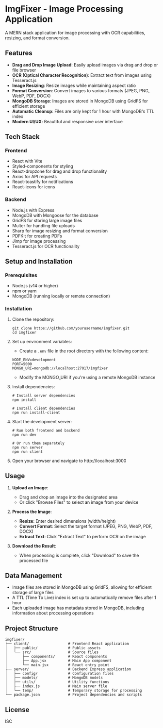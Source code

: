 # ImgFixer - Image Processing Application

A MERN stack application for image processing with OCR capabilities, resizing, and format conversion.

## Features

- **Drag and Drop Image Upload**: Easily upload images via drag and drop or file browser
- **OCR (Optical Character Recognition)**: Extract text from images using Tesseract.js
- **Image Resizing**: Resize images while maintaining aspect ratio
- **Format Conversion**: Convert images to various formats (JPEG, PNG, WebP, PDF, DOCX)
- **MongoDB Storage**: Images are stored in MongoDB using GridFS for efficient storage
- **Automatic Cleanup**: Files are only kept for 1 hour with MongoDB's TTL index
- **Modern UI/UX**: Beautiful and responsive user interface

## Tech Stack

### Frontend
- React with Vite
- Styled-components for styling
- React-dropzone for drag and drop functionality
- Axios for API requests
- React-toastify for notifications
- React-icons for icons

### Backend
- Node.js with Express
- MongoDB with Mongoose for the database
- GridFS for storing large image files
- Multer for handling file uploads
- Sharp for image resizing and format conversion
- PDFKit for creating PDFs
- Jimp for image processing
- Tesseract.js for OCR functionality

## Setup and Installation

### Prerequisites
- Node.js (v14 or higher)
- npm or yarn
- MongoDB (running locally or remote connection)

### Installation

1. Clone the repository:
   ```
   git clone https://github.com/yourusername/imgfixer.git
   cd imgfixer
   ```

2. Set up environment variables:
   - Create a `.env` file in the root directory with the following content:
   ```
   NODE_ENV=development
   PORT=5000
   MONGO_URI=mongodb://localhost:27017/imgfixer
   ```
   - Modify the MONGO_URI if you're using a remote MongoDB instance

3. Install dependencies:
   ```
   # Install server dependencies
   npm install
   
   # Install client dependencies
   npm run install-client
   ```

4. Start the development server:
   ```
   # Run both frontend and backend
   npm run dev
   
   # Or run them separately
   npm run server
   npm run client
   ```

5. Open your browser and navigate to http://localhost:3000

## Usage

1. **Upload an Image**:
   - Drag and drop an image into the designated area
   - Or click "Browse Files" to select an image from your device

2. **Process the Image**:
   - **Resize**: Enter desired dimensions (width/height)
   - **Convert Format**: Select the target format (JPEG, PNG, WebP, PDF, DOCX)
   - **Extract Text**: Click "Extract Text" to perform OCR on the image

3. **Download the Result**:
   - When processing is complete, click "Download" to save the processed file

## Data Management

- Image files are stored in MongoDB using GridFS, allowing for efficient storage of large files
- A TTL (Time To Live) index is set up to automatically remove files after 1 hour
- Each uploaded image has metadata stored in MongoDB, including information about processing operations

## Project Structure

```
imgfixer/
├── client/                  # Frontend React application
│   ├── public/              # Public assets
│   └── src/                 # Source files
│       ├── components/      # React components
│       ├── App.jsx          # Main App component
│       └── main.jsx         # React entry point
├── server/                  # Backend Express application
│   ├── config/              # Configuration files
│   ├── models/              # MongoDB models
│   ├── utils/               # Utility functions
│   ├── index.js             # Main server file
│   └── temp/                # Temporary storage for processing
└── package.json             # Project dependencies and scripts
```

## License

ISC 